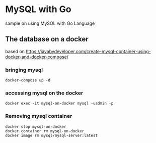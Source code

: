 # MySQL with Go
sample on using MySQL with Go Language

## The database on a docker
based on https://javabydeveloper.com/create-mysql-container-using-docker-and-docker-compose/

### bringing mysql
```
docker-compose up -d
```
### accessing mysql on the docker
```
docker exec -it mysql-on-docker mysql -uadmin -p
```

### Removing mysql container
```
docker stop mysql-on-docker
docker container rm mysql-on-docker
docker image rm mysql/mysql-server:latest
```
